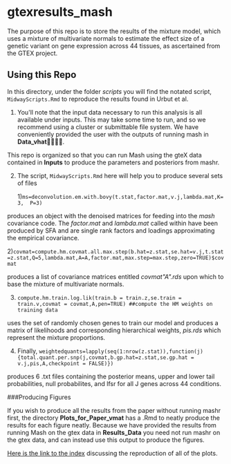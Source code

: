 # gtexresults_mash

The purpose of this repo is to store the results of  the mixture model, which uses a mixture of multivariate normals to estimate the effect size of a genetic variant on gene expression across 44 tissues, as ascertained from the GTEX project.

## Using this Repo

In this directory, under the folder *scripts* you will find the notated script, `MidwayScripts.Rmd` to reproduce the results found in Urbut et al.

1) You'll note that the input data necessary to run this analysis is all available under inputs. This may take some time to run, and so we recommend using a cluster or submittable file system. We have conveniently provided the user with the outputs of running mash in **Data_vhat**.

This repo is organized so that you can run Mash using the gteX data contained in **Inputs** to produce the parameters and posteriors from mashr.

2) The script, `MidwayScripts.Rmd` here will help you to produce several sets of files
	
	1)`ms=deconvolution.em.with.bovy(t.stat,factor.mat,v.j,lambda.mat,K=3,	P=3)`

produces an object with the denoised matrices for feeding into the *mash* covariance code. The *factor.mat* and *lambda.mat* called within have been produced by SFA and are single rank factors and loadings approximating the empirical covariance.

2)`covmat=compute.hm.covmat.all.max.step(b.hat=z.stat,se.hat=v.j,t.stat=z.stat,Q=5,lambda.mat,A=A,factor.mat,max.step=max.step,zero=TRUE)$covmat` 

produces a list of covariance matrices entitled *covmat"A".rds* upon which to base the mixture of multivariate normals. 

3) `compute.hm.train.log.lik(train.b = train.z,se.train = train.v,covmat = covmat,A,pen=TRUE) ##compute the HM weights on training data`

uses the set of randomly chosen genes to train our model and produces a matrix of likelihoods and corresponding hierarchical weights, *pis.rds* which represent the mixture proportions.

4) Finally, `weightedquants=lapply(seq(1:nrow(z.stat)),function(j){total.quant.per.snp(j,covmat,b.gp.hat=z.stat,se.gp.hat = v.j,pis,A,checkpoint = FALSE)})`

produces 6 .txt files containing the posterior means, upper and lower tail probabilities, null probabilites, and lfsr for all J genes across 44 conditions.

###Producing Figures

If you wish to produce all the results from the paper without running mashr first, the directory **Plots_for_Paper_vmat** has a .Rmd to neatly produce the results for each figure neatly. Because we have provided the results from running Mash on the gtex data in **Results_Data** you need not run mashr on the gtex data, and can instead use this output to produce the figures.



[Here is the link to the index](https://stephenslab.github.io/gtexresults_mash/Plots_for_Paper_vmat/IndexofPlots.html) discussing the reproduction of all of the plots.
